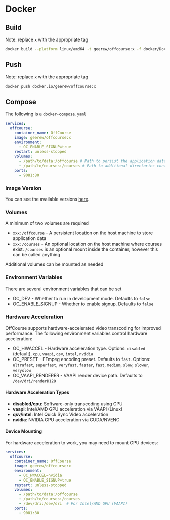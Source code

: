 # Docker

## Build

Note: replace `x` with the appropriate tag

```bash
docker build --platform linux/amd64 -t geerew/offcourse:x -f docker/Dockerfile .
```

## Push

Note: replace `x` with the appropriate tag

```bash
docker push docker.io/geerew/offcourse:x
```

## Compose

The following is a `docker-compose.yaml`

```yaml
services:
  offcourse:
    container_name: OffCourse
    image: geerew/offcourse:x
    environment:
      - OC_ENABLE_SIGNUP=true
    restart: unless-stopped
    volumes:
      - /path/to/data:/offcourse # Path to persist the application data
      - /path/to/courses:/courses # Path to additional directories containing courses
    ports:
      - 9081:80
```

### Image Version

You can see the available versions [here](https://hub.docker.com/r/geerew/offcourse/tags).

### Volumes

A minimum of two volumes are required

- `xxx:/offcourse` - A persistent location on the host machine to store application data
- `xxx:/courses` - An optional location on the host machine where courses exist. `/courses` is an optional mount inside the container, however this can be called anything

Additional volumes can be mounted as needed

### Environment Variables

There are several environment variables that can be set

- OC_DEV - Whether to run in development mode. Defaults to `false`
- OC_ENABLE_SIGNUP - Whether to enable signup. Defaults to `false`

### Hardware Acceleration

OffCourse supports hardware-accelerated video transcoding for improved performance. The following environment variables control hardware acceleration:

- OC_HWACCEL - Hardware acceleration type. Options: `disabled` (default), `cpu`, `vaapi`, `qsv`, `intel`, `nvidia`
- OC_PRESET - FFmpeg encoding preset. Defaults to `fast`. Options: `ultrafast`, `superfast`, `veryfast`, `faster`, `fast`, `medium`, `slow`, `slower`, `veryslow`
- OC_VAAPI_RENDERER - VAAPI render device path. Defaults to `/dev/dri/renderD128`

#### Hardware Acceleration Types

- **disabled/cpu**: Software-only transcoding using CPU
- **vaapi**: Intel/AMD GPU acceleration via VAAPI (Linux)
- **qsv/intel**: Intel Quick Sync Video acceleration
- **nvidia**: NVIDIA GPU acceleration via CUDA/NVENC

#### Device Mounting

For hardware acceleration to work, you may need to mount GPU devices:

```yaml
services:
  offcourse:
    container_name: OffCourse
    image: geerew/offcourse:x
    environment:
      - OC_HWACCEL=nvidia
      - OC_ENABLE_SIGNUP=true
    restart: unless-stopped
    volumes:
      - /path/to/data:/offcourse
      - /path/to/courses:/courses
      - /dev/dri:/dev/dri  # For Intel/AMD GPU (VAAPI)
    ports:
      - 9081:80
```

